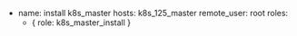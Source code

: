 
- name: install k8s_master
  hosts: k8s_125_master
  remote_user: root
  roles:
    - { role: k8s_master_install }
